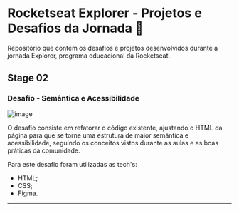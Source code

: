 # Rocketseat Explorer - Projetos e Desafios da Jornada 🚀
Repositório que contém os desafios e projetos desenvolvidos durante a jornada Explorer, programa educacional da Rocketseat.

## Stage 02
### Desafio - Semântica e Acessibilidade

![image](https://user-images.githubusercontent.com/53799184/228982631-dfd1acd8-334e-41f2-9e2c-209d7eb28a2a.png)

O desafio consiste em refatorar o código existente, ajustando o HTML da página para que se torne uma estrutura de maior semântica e acessibilidade, seguindo os conceitos
vistos durante as aulas e as boas práticas da comunidade.

Para este desafio foram utilizadas as tech's:

- HTML;
- CSS;
- Figma.

***
